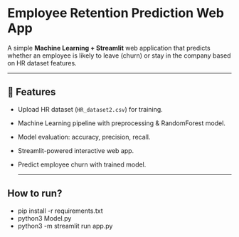 # Employee Retention Prediction Web App

A simple **Machine Learning + Streamlit** web application that predicts whether an employee is likely to leave (churn) or stay in the company based on HR dataset features.

---

## 🚀 Features
- Upload HR dataset (`HR_dataset2.csv`) for training.
- Machine Learning pipeline with preprocessing & RandomForest model.
- Model evaluation: accuracy, precision, recall.
- Streamlit-powered interactive web app.
- Predict employee churn with trained model.

  ---
## How to run?
- pip install -r requirements.txt
- python3 Model.py
- python3 -m streamlit run app.py
